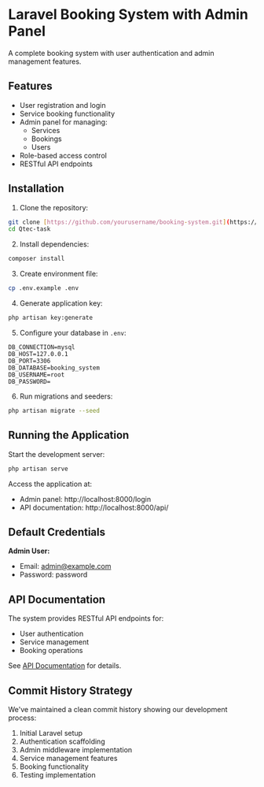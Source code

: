 # Laravel Booking System with Admin Panel

A complete booking system with user authentication and admin management features.

## Features

- User registration and login
- Service booking functionality
- Admin panel for managing:
  - Services
  - Bookings
  - Users
- Role-based access control
- RESTful API endpoints

## Installation

1. Clone the repository:
```bash
git clone [https://github.com/yourusername/booking-system.git](https://github.com/shshuvo23/Qtec-task.git)
cd Qtec-task
```

2. Install dependencies:
```bash
composer install
```

3. Create environment file:
```bash
cp .env.example .env
```

4. Generate application key:
```bash
php artisan key:generate
```

5. Configure your database in `.env`:
```env
DB_CONNECTION=mysql
DB_HOST=127.0.0.1
DB_PORT=3306
DB_DATABASE=booking_system
DB_USERNAME=root
DB_PASSWORD=
```

6. Run migrations and seeders:
```bash
php artisan migrate --seed
```

## Running the Application

Start the development server:
```bash
php artisan serve
```

Access the application at:
- Admin panel: http://localhost:8000/login
- API documentation: http://localhost:8000/api/

## Default Credentials

**Admin User:**
- Email: admin@example.com
- Password: password


## API Documentation

The system provides RESTful API endpoints for:
- User authentication
- Service management
- Booking operations

See [API Documentation](API.md) for details.

## Commit History Strategy

We've maintained a clean commit history showing our development process:
1. Initial Laravel setup
2. Authentication scaffolding
3. Admin middleware implementation
4. Service management features
5. Booking functionality
6. Testing implementation

